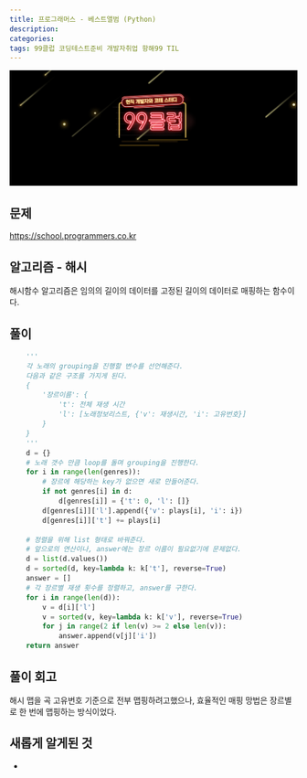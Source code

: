 ```yaml
---
title: 프로그래머스 - 베스트앨범 (Python)
description: 
categories: 
tags: 99클럽 코딩테스트준비 개발자취업 항해99 TIL
---
```


![99club](/assets/images/99club.png)

## 문제
https://school.programmers.co.kr

## 알고리즘 - 해시
해시함수 알고리즘은 임의의 길이의 데이터를 고정된 길이의 데이터로 매핑하는 함수이다.

## 풀이
```python
    '''
    각 노래의 grouping을 진행할 변수를 선언해준다.
    다음과 같은 구조를 가지게 된다.
    {
        '장르이름': {
            't': 전체 재생 시간
            'l': [노래정보리스트, {'v': 재생시간, 'i': 고유번호}]
        }
    }
    '''
    d = {}
    # 노래 갯수 만큼 loop를 돌며 grouping을 진행한다.
    for i in range(len(genres)):
        # 장르에 해당하는 key가 없으면 새로 만들어준다.
        if not genres[i] in d:
            d[genres[i]] = {'t': 0, 'l': []}
        d[genres[i]]['l'].append({'v': plays[i], 'i': i})
        d[genres[i]]['t'] += plays[i]

    # 정렬을 위해 list 형태로 바꿔준다.
    # 앞으로의 연산이나, answer에는 장르 이름이 필요없기에 문제없다.
    d = list(d.values())
    d = sorted(d, key=lambda k: k['t'], reverse=True)
    answer = []
    # 각 장르별 재생 횟수를 정렬하고, answer를 구한다.
    for i in range(len(d)):
        v = d[i]['l']
        v = sorted(v, key=lambda k: k['v'], reverse=True)
        for j in range(2 if len(v) >= 2 else len(v)):
            answer.append(v[j]['i'])
    return answer
```

## 풀이 회고
해시 맵을 곡 고유번호 기준으로 전부 맵핑하려고했으나, 효율적인 매핑 망법은 장르별로 한 번에 맵핑하는 방식이었다.

## 새롭게 알게된 것
-

